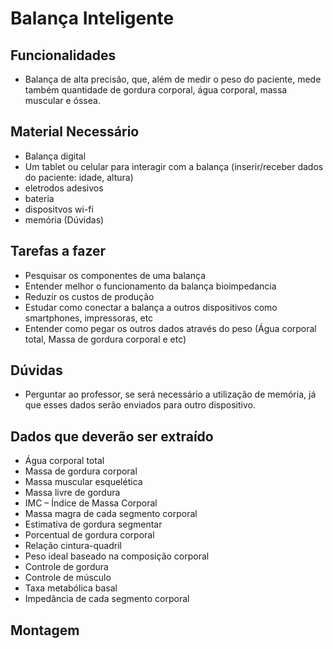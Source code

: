 # Balança Inteligente




## Funcionalidades
- Balança de alta precisão, que, além de medir o peso do paciente, mede também quantidade de gordura corporal, água corporal, massa muscular e óssea.


## Material Necessário

- Balança digital
- Um tablet ou celular para interagir com a balança (inserir/receber dados do paciente: idade, altura)
- eletrodos adesivos
- bateria
- dispositvos wi-fi
- memória (Dúvidas)

## Tarefas a fazer

 - Pesquisar os componentes de uma balança
 - Entender melhor o funcionamento da balança bioimpedancia
 - Reduzir os custos de produção
 - Estudar como conectar a balança a outros dispositivos como smartphones, impressoras, etc
 - Entender como pegar os outros dados através do peso (Água corporal total, Massa de gordura corporal e etc)
 
 ## Dúvidas
 - Perguntar ao professor, se será necessário a utilização de memória, já que esses dados serão enviados para outro dispositivo.

 ## Dados que deverão ser extraído
- Água corporal total
- Massa de gordura corporal
- Massa muscular esquelética
- Massa livre de gordura
- IMC – Índice de Massa Corporal
- Massa magra de cada segmento corporal
- Estimativa de gordura segmentar
- Porcentual de gordura corporal
- Relação cintura-quadril
- Peso ideal baseado na composição corporal
- Controle de gordura
- Controle de músculo
- Taxa metabólica basal
- Impedância de cada segmento corporal

## Montagem
